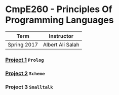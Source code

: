 # CmpE260 - Principles Of Programming Languages
| Term | Instructor |
| --- | --- |
| Spring 2017  | Albert Ali Salah  |

### [Project 1](/cmpe260/project1) `Prolog`
### [Project 2](/cmpe260/project2) `Scheme`
### Project 3 `Smalltalk`
